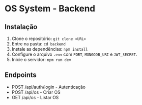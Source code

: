 # OS System - Backend

## Instalação
1. Clone o repositório: `git clone <URL>`
2. Entre na pasta: `cd backend`
3. Instale as dependências: `npm install`
4. Configure o arquivo `.env` com `PORT`, `MONGODB_URI` e `JWT_SECRET`.
5. Inicie o servidor: `npm run dev`

## Endpoints
- POST /api/auth/login - Autenticação
- POST /api/os - Criar OS
- GET /api/os - Listar OS
